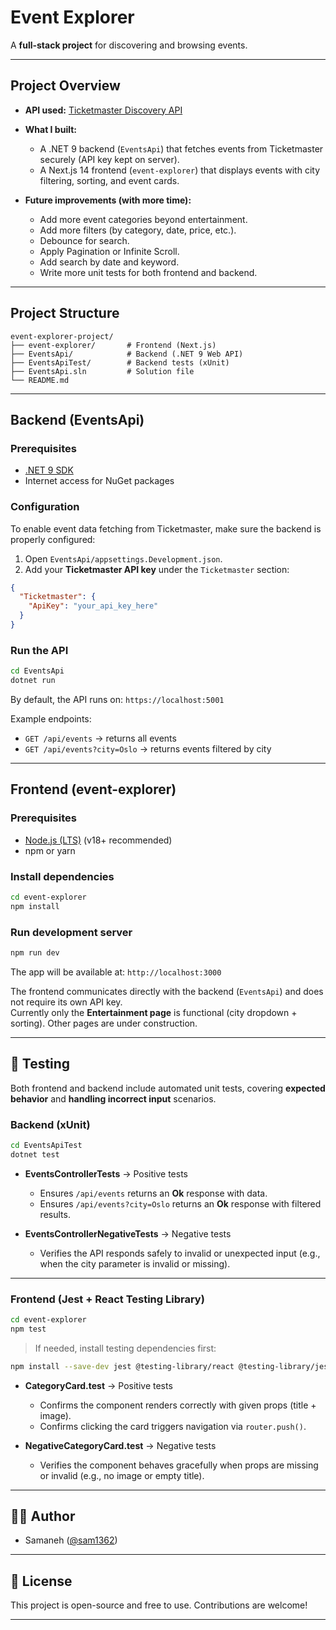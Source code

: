 
# Event Explorer

A **full-stack project** for discovering and browsing events.

---

## Project Overview

* **API used:** [Ticketmaster Discovery API](https://developer.ticketmaster.com/products-and-docs/apis/discovery-api/)
* **What I built:**
  * A .NET 9 backend (`EventsApi`) that fetches events from Ticketmaster securely (API key kept on server).
  * A Next.js 14 frontend (`event-explorer`) that displays events with city filtering, sorting, and event cards.

* **Future improvements (with more time):**
  * Add more event categories beyond entertainment.
  * Add more filters (by category, date, price, etc.).
  * Debounce for search.
  * Apply Pagination or Infinite Scroll.
  * Add search by date and keyword.
  * Write more unit tests for both frontend and backend.

---

## Project Structure

```
event-explorer-project/
├── event-explorer/       # Frontend (Next.js)
├── EventsApi/            # Backend (.NET 9 Web API)
├── EventsApiTest/        # Backend tests (xUnit)
├── EventsApi.sln         # Solution file
└── README.md
```

---

## Backend (EventsApi)

### Prerequisites

* [.NET 9 SDK](https://dotnet.microsoft.com/en-us/download/dotnet/9.0)
* Internet access for NuGet packages

### Configuration

To enable event data fetching from Ticketmaster, make sure the backend is properly configured:

1. Open `EventsApi/appsettings.Development.json`.
2. Add your **Ticketmaster API key** under the `Ticketmaster` section:

```json
{
  "Ticketmaster": {
    "ApiKey": "your_api_key_here"
  }
}
```

### Run the API

```bash
cd EventsApi
dotnet run
```

By default, the API runs on:
`https://localhost:5001`

Example endpoints:

* `GET /api/events` → returns all events
* `GET /api/events?city=Oslo` → returns events filtered by city

---

## Frontend (event-explorer)

### Prerequisites

* [Node.js (LTS)](https://nodejs.org/en) (v18+ recommended)
* npm or yarn

### Install dependencies

```bash
cd event-explorer
npm install
```

### Run development server

```bash
npm run dev
```

The app will be available at:
`http://localhost:3000`

The frontend communicates directly with the backend (`EventsApi`) and does not require its own API key.  
Currently only the **Entertainment page** is functional (city dropdown + sorting). Other pages are under construction.

---

## 🧪 Testing

Both frontend and backend include automated unit tests, covering **expected behavior** and **handling incorrect input** scenarios.

### Backend (xUnit)

```bash
cd EventsApiTest
dotnet test
```

* **EventsControllerTests** → Positive tests  
  * Ensures `/api/events` returns an **Ok** response with data.  
  * Ensures `/api/events?city=Oslo` returns an **Ok** response with filtered results.

* **EventsControllerNegativeTests** → Negative tests  
  * Verifies the API responds safely to invalid or unexpected input (e.g., when the city parameter is invalid or missing).

---

### Frontend (Jest + React Testing Library)

```bash
cd event-explorer
npm test
```

> If needed, install testing dependencies first:

```bash
npm install --save-dev jest @testing-library/react @testing-library/jest-dom
```

* **CategoryCard.test** → Positive tests  
  * Confirms the component renders correctly with given props (title + image).  
  * Confirms clicking the card triggers navigation via `router.push()`.

* **NegativeCategoryCard.test** → Negative tests  
  * Verifies the component behaves gracefully when props are missing or invalid (e.g., no image or empty title).

---

## 👩‍💻 Author

* Samaneh ([@sam1362](https://github.com/sam1362))

---

## 📄 License

This project is open-source and free to use. Contributions are welcome!

---
